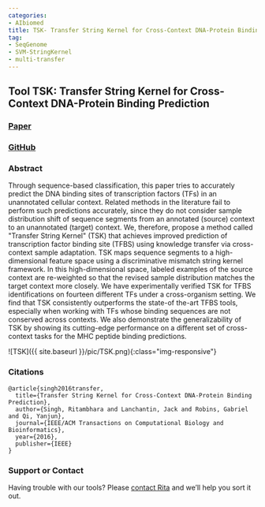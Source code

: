 ```yaml
---
categories:
- AIbiomed
title: TSK- Transfer String Kernel for Cross-Context DNA-Protein Binding Prediction
tag:  
- SeqGenome
- SVM-StringKernel
- multi-transfer
---
```



<a name="tsk"></a>
## Tool TSK: Transfer String Kernel for Cross-Context DNA-Protein Binding Prediction

### [Paper](https://www.ncbi.nlm.nih.gov/pubmed/27654939)


### [GitHub](https://github.com/QData/TransferStringKernel)


### Abstract
Through sequence-based classification, this paper tries to accurately predict the DNA binding sites of transcription factors (TFs) in an unannotated cellular context. Related methods in the literature fail to perform such predictions accurately, since they do not consider sample distribution shift of sequence segments from an annotated (source) context to an unannotated (target) context. We, therefore, propose a method called "Transfer String Kernel" (TSK) that achieves improved prediction of transcription factor binding site (TFBS) using knowledge transfer via cross-context sample adaptation. TSK maps sequence segments to a high-dimensional feature space using a discriminative mismatch string kernel framework. In this high-dimensional space, labeled examples of the source context are re-weighted so that the revised sample distribution matches the target context more closely. We have experimentally verified TSK for TFBS identifications on fourteen different TFs under a cross-organism setting. We find that TSK consistently outperforms the state-of the-art TFBS tools, especially when working with TFs whose binding sequences are not conserved across contexts. We also demonstrate the generalizability of TSK by showing its cutting-edge performance on a different set of cross-context tasks for the MHC peptide binding predictions.

![TSK]({{ site.baseurl }}/pic/TSK.png){:class="img-responsive"}


### Citations

```
@article{singh2016transfer,
  title={Transfer String Kernel for Cross-Context DNA-Protein Binding Prediction},
  author={Singh, Ritambhara and Lanchantin, Jack and Robins, Gabriel and Qi, Yanjun},
  journal={IEEE/ACM Transactions on Computational Biology and Bioinformatics},
  year={2016},
  publisher={IEEE}
}
```


### Support or Contact

Having trouble with our tools? Please [contact Rita](mailto:rs3zz@virginia.edu) and we’ll help you sort it out.
